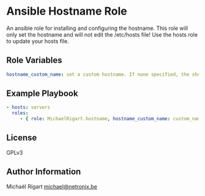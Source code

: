 Ansible Hostname Role
=====================

An ansible role for installing and configuring the hostname.
This role will only set the hostname and will not edit the /etc/hosts file! Use the hosts role to update your hosts file.

Role Variables
--------------

```yaml
hostname_custom_name: set a custom hostname. If none specified, the short inventory hostname will be used as default.
```

Example Playbook
-------------------------

```yaml
- hosts: servers
  roles:
     - { role: MichaelRigart.hostname, hostname_custom_name: custom_name, become: true }
```

License
-------

GPLv3

Author Information
------------------

Michaël Rigart <michael@netronix.be>
